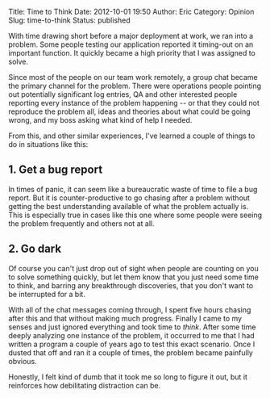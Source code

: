 Title: Time to Think
Date: 2012-10-01 19:50
Author: Eric
Category: Opinion
Slug: time-to-think
Status: published

With time drawing short before a major deployment at work, we ran into a
problem. Some people testing our application reported it timing-out on
an important function. It quickly became a high priority that I was
assigned to solve.

<!--more-->

Since most of the people on our team work remotely, a group chat became
the primary channel for the problem. There were operations people
pointing out potentially significant log entries, QA and other
interested people reporting every instance of the problem happening --
or that they could not reproduce the problem all, ideas and theories
about what could be going wrong, and my boss asking what kind of help I
needed.

From this, and other similar experiences, I've learned a couple of
things to do in situations like this:

1\. Get a bug report
--------------------

In times of panic, it can seem like a bureaucratic waste of time to file
a bug report. But it is counter-productive to go chasing after a problem
without getting the best understanding available of what the problem
actually is. This is especially true in cases like this one where some
people were seeing the problem frequently and others not at all.

2\. Go dark
-----------

Of course you can't just drop out of sight when people are counting on
you to solve something quickly, but let them know that you just need
some time to think, and barring any breakthrough discoveries, that you
don't want to be interrupted for a bit.

With all of the chat messages coming through, I spent five hours chasing
after this and that without making much progress. Finally I came to my
senses and just ignored everything and took time to *think*. After some
time deeply analyzing one instance of the problem, it occurred to me
that I had written a program a couple of years ago to test this exact
scenario. Once I dusted that off and ran it a couple of times, the
problem became painfully obvious.

Honestly, I felt kind of dumb that it took me so long to figure it out,
but it reinforces how debilitating distraction can be.
